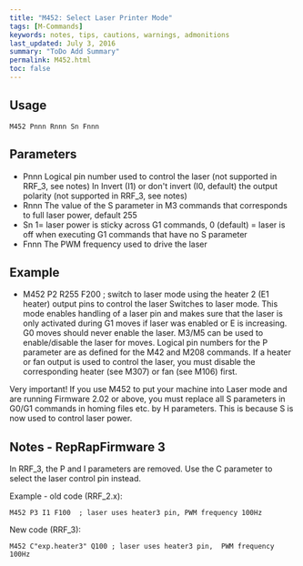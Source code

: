 ```yaml
---
title: "M452: Select Laser Printer Mode" 
tags: [M-Commands]
keywords: notes, tips, cautions, warnings, admonitions
last_updated: July 3, 2016
summary: "ToDo Add Summary"
permalink: M452.html
toc: false
---
```



## Usage ##
```
M452 Pnnn Rnnn Sn Fnnn
```

## Parameters ##

+ Pnnn Logical pin number used to control the laser (not supported in RRF_3, see notes)
In Invert (I1) or don't invert (I0, default) the output polarity (not supported in RRF_3, see notes)
+ Rnnn The value of the S parameter in M3 commands that corresponds to full laser power, default 255
+ Sn 1= laser power is sticky across G1 commands, 0 (default) = laser is off when executing G1 commands that have no S parameter
+ Fnnn The PWM frequency used to drive the laser

## Example ##

+ M452 P2 R255 F200 ; switch to laser mode using the heater 2 (E1 heater) output pins to control the laser
Switches to laser mode. This mode enables handling of a laser pin and makes sure that the laser is only activated during G1 moves if laser was enabled or E is increasing. G0 moves should never enable the laser. M3/M5 can be used to enable/disable the laser for moves. Logical pin numbers for the P parameter are as defined for the M42 and M208 commands. If a heater or fan output is used to control the laser, you must disable the corresponding heater (see M307) or fan (see M106) first.

Very important! If you use M452 to put your machine into Laser mode and are running Firmware 2.02 or above, you must replace all S parameters in G0/G1 commands in homing files etc. by H parameters. This is because S is now used to control laser power.

## Notes - RepRapFirmware 3 ##

In RRF_3, the P and I parameters are removed. Use the C parameter to select the laser control pin instead.

Example - old code (RRF_2.x):

```
M452 P3 I1 F100  ; laser uses heater3 pin, PWM frequency 100Hz
```

New code (RRF_3):

```
M452 C"exp.heater3" Q100 ; laser uses heater3 pin,  PWM frequency 100Hz
```
